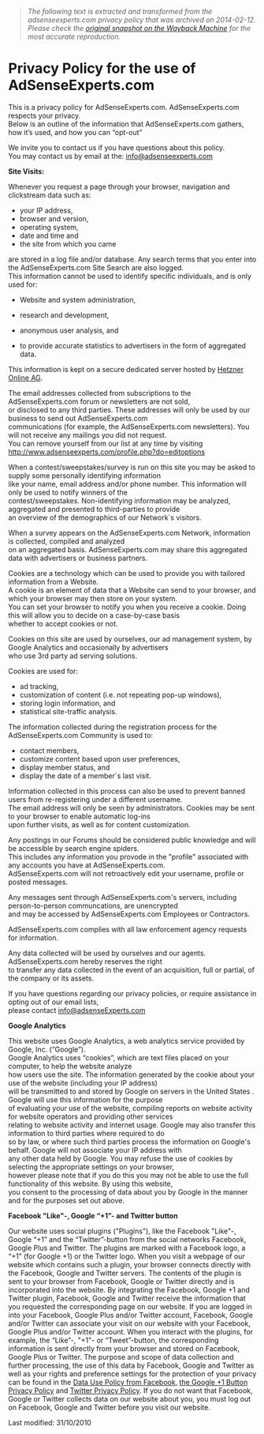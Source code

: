 > *The following text is extracted and transformed from the adsenseexperts.com privacy policy that was archived on 2014-02-12. Please check the [original snapshot on the Wayback Machine](https://web.archive.org/web/20140212174010id_/http%3A//www.adsenseexperts.com/privacy.html) for the most accurate reproduction.*

# Privacy Policy for the use of AdSenseExperts.com

This is a privacy policy for AdSenseExperts.com. AdSenseExperts.com respects your privacy.  
Below is an outline of the information that AdSenseExperts.com gathers, how it’s used, and how you can “opt-out”

We invite you to contact us if you have questions about this policy.  
You may contact us by email at the: [info@adsenseexperts.com](mailto:info@AdSenseexperts.com)

**Site Visits:**

Whenever you request a page through your browser, navigation and clickstream data such as:

  * your IP address,
  * browser and version,
  * operating system,
  * date and time and
  * the site from which you came

are stored in a log file and/or database. Any search terms that you enter into the AdSenseExperts.com Site Search are also logged.  
This information cannot be used to identify specific individuals, and is only used for:

  * Website and system administration,  

  * research and development,  

  * anonymous user analysis, and  

  * to provide accurate statistics to advertisers in the form of aggregated data.

This information is kept on a secure dedicated server hosted by [Hetzner Online AG](http://www.hetzner.de/).

The email addresses collected from subscriptions to the AdSenseExperts.com forum or newsletters are not sold,  
or disclosed to any third parties. These addresses will only be used by our business to send out AdSenseExperts.com   
communications (for example, the AdSenseExperts.com newsletters). You will not receive any mailings you did not request.  
You can remove yourself from our list at any time by visiting http://www.adsenseexperts.com/profile.php?do=editoptions

When a contest/sweepstakes/survey is run on this site you may be asked to supply some personally identifying information  
like your name, email address and/or phone number. This information will only be used to notify winners of the   
contest/sweepstakes. Non-identifying information may be analyzed, aggregated and presented to third-parties to provide   
an overview of the demographics of our Network´s visitors.

When a survey appears on the AdSenseExperts.com Network, information is collected, compiled and analyzed   
on an aggregated basis. AdSenseExperts.com may share this aggregated data with advertisers or business partners.

Cookies are a technology which can be used to provide you with tailored information from a Website.   
A cookie is an element of data that a Website can send to your browser, and which your browser may then store on your system.   
You can set your browser to notify you when you receive a cookie. Doing this will allow you to decide on a case-by-case basis   
whether to accept cookies or not.

Cookies on this site are used by ourselves, our ad management system, by Google Analytics and occasionally by advertisers   
who use 3rd party ad serving solutions. 

Cookies are used for:

  * ad tracking,
  * customization of content (i.e. not repeating pop-up windows),
  * storing login information, and
  * statistical site-traffic analysis.

The information collected during the registration process for the AdSenseExperts.com Community is used to:
  * contact members,
  * customize content based upon user preferences,
  * display member status, and
  * display the date of a member´s last visit.

Information collected in this process can also be used to prevent banned users from re-registering under a different username.   
The email address will only be seen by administrators. Cookies may be sent to your browser to enable automatic log-ins   
upon further visits, as well as for content customization.

Any postings in our Forums should be considered public knowledge and will be accessible by search engine spiders.   
This includes any information you provode in the "profile" associated with any accounts you have at AdSenseExperts.com.   
AdSenseExperts.com will not retroactively edit your username, profile or posted messages.

Any messages sent through AdSenseExperts.com's servers, including person-to-person communcations, are unencrypted   
and may be accessed by AdSenseExperts.com Employees or Contractors.

AdSenseExperts.com complies with all law enforcement agency requests for information.

Any data collected will be used by ourselves and our agents. AdSenseExperts.com hereby reserves the right   
to transfer any data collected in the event of an acquisition, full or partial, of the company or its assets.

If you have questions regarding our privacy policies, or require assistance in opting out of our email lists,   
please contact info@adsenseExperts.com

  
**Google Analytics**

This website uses Google Analytics, a web analytics service provided by Google, Inc. (“Google”).   
Google Analytics uses “cookies”, which are text files placed on your computer, to help the website analyze   
how users use the site. The information generated by the cookie about your use of the website (including your IP address)   
will be transmitted to and stored by Google on servers in the United States . Google will use this information for the purpose   
of evaluating your use of the website, compiling reports on website activity for website operators and providing other services   
relating to website activity and internet usage. Google may also transfer this information to third parties where required to do   
so by law, or where such third parties process the information on Google's behalf. Google will not associate your IP address with   
any other data held by Google. You may refuse the use of cookies by selecting the appropriate settings on your browser,   
however please note that if you do this you may not be able to use the full functionality of this website. By using this website,  
you consent to the processing of data about you by Google in the manner and for the purposes set out above.

**Facebook "Like"-, Google “+1”- and Twitter button**

Our website uses social plugins ("Plugins"), like the Facebook "Like"-, Google “+1” and the “Twitter”-button from the social networks Facebook, Google Plus and Twitter. The plugins are marked with a Facebook logo, a “+1” (for Google +1) or the Twitter logo. When you visit a webpage of our website which contains such a plugin, your browser connects directly with the Facebook, Google and Twitter servers. The contents of the plugin is sent to your browser from Facebook, Google or Twitter directly and is incorporated into the website. By integrating the Facebook, Google +1 and Twitter plugin, Facebook, Google and Twitter receive the information that you requested the corresponding page on our website. If you are logged in into your Facebook, Google Plus and/or Twitter account, Facebook, Google and/or Twitter can associate your visit on our website with your Facebook, Google Plus and/or Twitter account. When you interact with the plugins, for example, the “Like”-, "+1"- or “Tweet”-button, the corresponding information is sent directly from your browser and stored on Facebook, Google Plus or Twitter. The purpose and scope of data collection and further processing, the use of this data by Facebook, Google and Twitter as well as your rights and preference settings for the protection of your privacy can be found in the [Data Use Policy from Facebook](http://www.facebook.com/policy.php), [the Google +1 Button Privacy Policy](http://www.google.com/intl/en/+/policy/+1button.html) and [Twitter Privacy Policy](https://web.archive.org/web/20140212174010id_/http%3A//www.adsenseexperts.com/%E2%80%9Dhttps://twitter.com/privacy%22). If you do not want that Facebook, Google or Twitter collects data on our website about you, you must log out on Facebook, Google and Twitter before you visit our website.

Last modified: 31/10/2010
